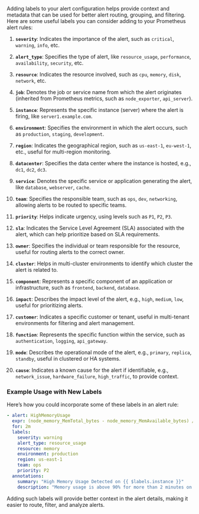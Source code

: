 Adding labels to your alert configuration helps provide context and metadata that can be used for better alert routing, grouping, and filtering. Here are some useful labels you can consider adding to your Prometheus alert rules:

1. **`severity`**: Indicates the importance of the alert, such as `critical`, `warning`, `info`, etc.

2. **`alert_type`**: Specifies the type of alert, like `resource_usage`, `performance`, `availability`, `security`, etc.

3. **`resource`**: Indicates the resource involved, such as `cpu`, `memory`, `disk`, `network`, etc.

4. **`job`**: Denotes the job or service name from which the alert originates (inherited from Prometheus metrics, such as `node_exporter`, `api_server`).

5. **`instance`**: Represents the specific instance (server) where the alert is firing, like `server1.example.com`.

6. **`environment`**: Specifies the environment in which the alert occurs, such as `production`, `staging`, `development`.

7. **`region`**: Indicates the geographical region, such as `us-east-1`, `eu-west-1`, etc., useful for multi-region monitoring.

8. **`datacenter`**: Specifies the data center where the instance is hosted, e.g., `dc1`, `dc2`, `dc3`.

9. **`service`**: Denotes the specific service or application generating the alert, like `database`, `webserver`, `cache`.

10. **`team`**: Specifies the responsible team, such as `ops`, `dev`, `networking`, allowing alerts to be routed to specific teams.

11. **`priority`**: Helps indicate urgency, using levels such as `P1`, `P2`, `P3`.

12. **`sla`**: Indicates the Service Level Agreement (SLA) associated with the alert, which can help prioritize based on SLA requirements.

13. **`owner`**: Specifies the individual or team responsible for the resource, useful for routing alerts to the correct owner.

14. **`cluster`**: Helps in multi-cluster environments to identify which cluster the alert is related to.

15. **`component`**: Represents a specific component of an application or infrastructure, such as `frontend`, `backend`, `database`.

16. **`impact`**: Describes the impact level of the alert, e.g., `high`, `medium`, `low`, useful for prioritizing alerts.

17. **`customer`**: Indicates a specific customer or tenant, useful in multi-tenant environments for filtering and alert management.

18. **`function`**: Represents the specific function within the service, such as `authentication`, `logging`, `api_gateway`.

19. **`mode`**: Describes the operational mode of the alert, e.g., `primary`, `replica`, `standby`, useful in clustered or HA systems.

20. **`cause`**: Indicates a known cause for the alert if identifiable, e.g., `network_issue`, `hardware_failure`, `high_traffic`, to provide context.

### Example Usage with New Labels

Here’s how you could incorporate some of these labels in an alert rule:

```yaml
- alert: HighMemoryUsage
  expr: (node_memory_MemTotal_bytes - node_memory_MemAvailable_bytes) / node_memory_MemTotal_bytes * 100 > 90
  for: 2m
  labels:
    severity: warning
    alert_type: resource_usage
    resource: memory
    environment: production
    region: us-east-1
    team: ops
    priority: P2
  annotations:
    summary: "High Memory Usage Detected on {{ $labels.instance }}"
    description: "Memory usage is above 90% for more than 2 minutes on instance {{ $labels.instance }} in the {{ $labels.environment }} environment (job: {{ $labels.job }})."
``` 

Adding such labels will provide better context in the alert details, making it easier to route, filter, and analyze alerts.